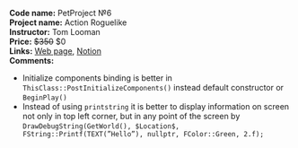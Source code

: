 **Code name:** PetProject №6  
**Project name:** Action Roguelike  
**Instructor:** Tom Looman  
**Price:** ~~$350~~ $0  
**Links:** 
[Web page](https://courses.tomlooman.com/p/unrealengine-cpp), 
[Notion](https://www.notion.so/Professional-Game-Development-in-C-and-Unreal-Engine-c0fc83a99b124119ae2ce9abfc265ef7)  
**Comments:**  
- Initialize components binding is better in  `ThisClass::PostInitializeComponents()` instead default constructor or `BeginPlay()`
- Instead of using `printstring` it is better to display information on screen not only in top left corner, but in any point of the screen by `DrawDebugString(GetWorld(), $Location$, FString::Printf(TEXT(”Hello”), nullptr, FColor::Green, 2.f);`